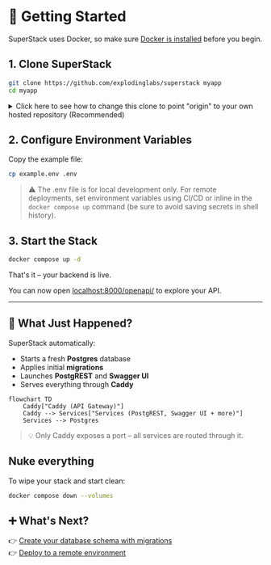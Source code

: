 # 🚀 Getting Started

SuperStack uses Docker, so make sure [Docker is
installed](https://docs.docker.com/get-docker/) before you begin.

## 1. Clone SuperStack

```sh
git clone https://github.com/explodinglabs/superstack myapp
cd myapp
```

<details>
<summary>Click here to see how to change this clone to point "origin" to your own hosted repository (Recommended)</summary>

Rename "origin" to "upstream":

```sh
git remote rename origin upstream
```

This way you can still upgrade to a more recent SuperStack with:

```sh
git pull upstream main
```

Add your own code repository:

```sh
git remote add origin https://github.com/yourname/myapp
```

Now you can pull/push to your own repo as normal:

```sh
git pull
git push origin head
```

<h3>Why not just fork SuperStack?</h3>

Because you can't make a fork private.

<h3>Why not make SuperStack a template repo?</h3>

Because then you can't pull from upstream SuperStack.

</details>

## 2. Configure Environment Variables

Copy the example file:

```sh
cp example.env .env
```

> ⚠️ The .env file is for local development only. For remote deployments,
> set environment variables using CI/CD or inline in the `docker compose up` command (be sure to avoid saving secrets in shell history).

## 3. Start the Stack

```sh
docker compose up -d
```

That's it – your backend is live.

You can now open [localhost:8000/openapi/](http://localhost:8000/openapi/)
to explore your API.

---

## 🧩 What Just Happened?

SuperStack automatically:

- Starts a fresh **Postgres** database
- Applies initial **migrations**
- Launches **PostgREST** and **Swagger UI**
- Serves everything through **Caddy**

```mermaid
flowchart TD
    Caddy["Caddy (API Gateway)"]
    Caddy --> Services["Services (PostgREST, Swagger UI + more)"]
    Services --> Postgres
```

> 💡 Only Caddy exposes a port – all services are routed through it.

## Nuke everything

To wipe your stack and start clean:

```sh
docker compose down --volumes
```

## ➕ What's Next?

👉 [Create your database schema with migrations](migrations.md)  
👉 [Deploy to a remote environment](deploying.md)
